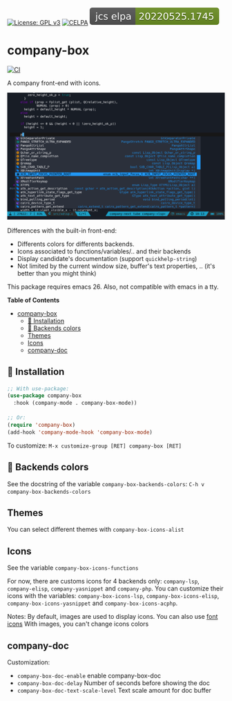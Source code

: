 [![License: GPL v3](https://img.shields.io/badge/License-GPL%20v3-blue.svg)](https://www.gnu.org/licenses/gpl-3.0)
[![CELPA](https://celpa.conao3.com/packages/company-box-badge.svg)](https://celpa.conao3.com/#/company-box)
[![JCS-ELPA](https://raw.githubusercontent.com/jcs-emacs/badges/master/elpa/v/company-box.svg)](https://jcs-emacs.github.io/jcs-elpa/#/company-box)

# company-box

[![CI](https://github.com/elp-revive/company-box/actions/workflows/test.yml/badge.svg)](https://github.com/elp-revive/company-box/actions/workflows/test.yml)

A company front-end with icons.

![company-box](etc/company-box.png)

Differences with the built-in front-end:

- Differents colors for differents backends.
- Icons associated to functions/variables/.. and their backends
- Display candidate's documentation (support `quickhelp-string`)
- Not limited by the current window size, buffer's text properties, .. (it's better than you might think)

This package requires emacs 26.
Also, not compatible with emacs in a tty.

<!-- markdown-toc start - Don't edit this section. Run M-x markdown-toc-refresh-toc -->
**Table of Contents**

- [company-box](#company-box)
    - [💾 Installation](#💾-installation)
    - [🌈 Backends colors](#🌈-backends-colors)
    - [Themes](#themes)
    - [Icons](#icons)
    - [company-doc](#company-doc)

<!-- markdown-toc end -->

## 💾 Installation
``` el
;; With use-package:
(use-package company-box
  :hook (company-mode . company-box-mode))

;; Or:
(require 'company-box)
(add-hook 'company-mode-hook 'company-box-mode)
```

To customize:
`M-x customize-group [RET] company-box [RET]`

## 🌈 Backends colors

See the docstring of the variable `company-box-backends-colors`:
`C-h v company-box-backends-colors`

## Themes

You can select different themes with `company-box-icons-alist`

## Icons

See the variable `company-box-icons-functions`

For now, there are customs icons for 4 backends only: `company-lsp`, `company-elisp`, `company-yasnippet` and `company-php`.
You can customize their icons with the variables:
`company-box-icons-lsp`, `company-box-icons-elisp`, `company-box-icons-yasnippet` and `company-box-icons-acphp`.

Notes:
By default, images are used to display icons.
You can also use [font icons](https://github.com/sebastiencs/company-box/wiki/icons)
With images, you can't change icons colors

## company-doc

Customization:

* `company-box-doc-enable` enable company-box-doc
* `company-box-doc-delay` Number of seconds before showing the doc
* `company-box-doc-text-scale-level` Text scale amount for doc buffer
